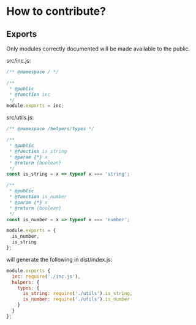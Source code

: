 # How to contribute?

## Exports

Only modules correctly documented will be made available to the public.

src/inc.js:

```javascript
/** @namespace / */

/**
 * @public
 * @function inc
 */
module.exports = inc;
```

src/utils.js:

```javascript
/** @namespace /helpers/types */

/**
 * @public
 * @function is_string
 * @param {*} x
 * @return {boolean}
 */
const is_string = x => typeof x === 'string';

/**
 * @public
 * @function is_number
 * @param {*} x
 * @return {boolean}
 */
const is_number = x => typeof x === 'number';

module.exports = {
  is_number,
  is_string
};
```


will generate the following in dist/index.js:

```javascript
module.exports {
  inc: require('./inc.js'),
  helpers: {
    types: {
      is_string: require('./utils').is_string,
      is_number: require('./utils').is_number
    }
  }
};
```